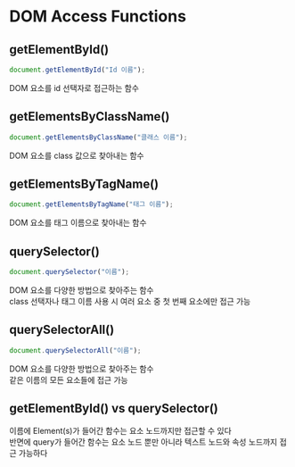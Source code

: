 # DOM Access Functions

## getElementById()

```js
document.getElementById("Id 이름");
```

DOM 요소를 id 선택자로 접근하는 함수

## getElementsByClassName()

```js
document.getElementsByClassName("클래스 이름");
```

DOM 요소를 class 값으로 찾아내는 함수

## getElementsByTagName()

```js
document.getElementsByTagName("태그 이름");
```

DOM 요소를 태그 이름으로 찾아내는 함수

## querySelector()

```js
document.querySelector("이름");
```

DOM 요소를 다양한 방법으로 찾아주는 함수<br>
class 선택자나 태그 이름 사용 시 여러 요소 중 첫 번째 요소에만 접근 가능

## querySelectorAll()

```js
document.querySelectorAll("이름");
```

DOM 요소를 다양한 방법으로 찾아주는 함수<br>
같은 이름의 모든 요소들에 접근 가능


## getElementById() vs querySelector()

이름에 Element(s)가 들어간 함수는 요소 노드까지만 접근할 수 있다<br>
반면에 query가 들어간 함수는 요소 노드 뿐만 아니라 텍스트 노드와 속성 노드까지 접근 가능하다